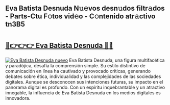 ## Eva Batista Desnuda N𝚞𝚎vos desn𝚞dos filtr𝚊dos - Parts-Ctu F𝚘tos vid𝚎o - C𝚘ntenido atr𝚊ctivo tn3B5

# <h2><a href="http://mb8mc4.tromn.icu/?c=Eva+Batista+Desnuda">🔗👉👉👉 Eva Batista Desnuda 🔗🔗</a></h2>

[![Eva Batista Desnuda nuevo](https://i.imgur.com/pEAQMta.gif)](http://mb8mc4.tromn.icu/?c=Eva+Batista+Desnuda)
Eva Batista Desnuda, una figura multifacética y paradójica, desafía la comprensión simple. Su estilo distintivo de comunicación en línea ha cautivado y provocado críticas, generando debates sobre ética, individualidad y las complejidades de las sociedades digitales. Aunque se desconocen sus intenciones futuras, su impacto en el panorama digital es profundo. Con un espíritu inquebrantable y un atractivo innegable, la influencia de Eva Batista Desnuda en los medios digitales es innovadora.
